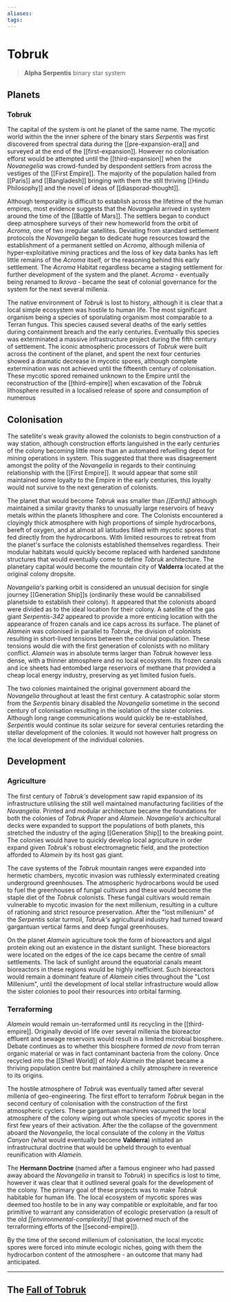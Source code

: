 ```yaml
---
aliases:
tags:
---
```


# Tobruk

> **Alpha Serpentis** binary star system

## Planets

### Tobruk  

The capital of the system is ont he planet of the same name. The mycotic world within the the inner sphere of the binary stars *Serpentis* was first discovered from spectral data during the [[pre-expansion-era]] and surveyed at the end of the [[first-expansion]]. However no colonisation efforst would be attempted until the [[third-expansion]] when the *Novanegelia* was crowd-funded by despondent settlers from across the vestiges of the [[First Empire]]. The majority of the population hailed from [[Paris]] and [[Bangladesh]] bringing with them the still thriving [[Hindu Philosophy]] and the novel of ideas of [[diasporad-thought]].  

Although temporality is difficult to establish across the lifetime of the human empires, most evidence suggests that the *Novangelia* arrived in system around the time of the [[Battle of Mars]]. The settlers began to conduct deep atmosphere surveys of their new homeworld from the orbit of *Acroma*, one of two irregular satellites. Deviating from standard settlement protocols the *Novangelia* began to dedicate huge resources toward the establishment of a permanent settled on *Acroma*, although millenia of hyper-exploitative mining practices and the loss of key data banks has left little remains of the *Acroma* itself, or the reasoning behind this early settlement. The *Acroma* Habitat regardless became a staging settlement for further development of the system and the planet. *Acroma* - eventually being renamed to *Ikrova* - became the seat of colonial governance for the system for the next several millenia.

The native environment of *Tobruk* is lost to history, although it is clear that a local simple ecosystem was hostile to human life. The most significant organism being a species of sporulating organism most comparable to a Terran fungus. This species caused several deaths of the early settles during containment breach and the early centuries. Eventually this species was exterminated a massive infrastructure project during the fifth century of settlement. The iconic atmospheric processors of *Tobruk* were built across the continent of the planet, and spent the next four centuries showed a dramatic decrease in mycotic spores, although complete extermination was not achieved until the fifteenth century of colonisation. These mycotic spored remained unknown to the Empire until the reconstruction of the [[third-empire]] when excavation of the *Tobruk* lithosphere resulted in a localised release of spore and consumption of numerous


## Colonisation


The satellite's weak gravity allowed the colonists to begin construction of a way station, although construction efforts languished in the early centuries of the colony becoming little more than an automated refuelling depot for mining operations in system. This suggested that there was disagreement amongst the polity of the *Novangelia* in regards to their continuing relationship with the [[First Empire]]. It would appear that some still maintained some loyalty to the Empire in the early centuries, this loyalty would not survive to the next generation of colonists.

The planet that would become *Tobruk* was smaller than *[[Earth]]* although maintained a similar gravity thanks to unusually large reservoirs of heavy metals within the planets lithosphere and core. The Colonists encountered a cloyingly thick atmosphere with high proportions of simple hydrocarbons, bereft of oxygen, and at almost all latitudes filled with mycotic spores that fed directly from the hydrocarbons. With limited resources to retreat from the planet's surface the colonists established themselves regardless. Their modular habitats would quickly become replaced with hardened sandstone structures that would eventually come to define *Tobruk* architecture. The planetary capital would become the mountain city of **Valderra** located at the original colony dropsite.

*Novangelia's* parking orbit is considered an unusual decision for single journey [[Generation Ship]]s (ordinarily these would be cannabilised planetside to establish their colony). It appeared that the colonists aboard were divided as to the ideal location for their colony. A satellite of the gas giant *Serpentis-342* appeared to provide a more enticing location with the appearance of frozen canals and ice caps across its surface. The planet of *Alamein* was colonised in parallel to *Tobruk*, the division of colonists resulting in short-lived tensions between the colonial population. These tensions would die with the first generation of colonists with no military conflict. *Alamein* was in absolute terms larger than *Tobruk* however less dense, with a thinner atmosphere and no local ecosystem. Its frozen canals and ice sheets had entombed large reservoirs of methane that provided a cheap local energy industry, preserving as yet limited fusion fuels.

The two colonies maintained the original government aboard the *Novangelia* throughout at least the first century. A catastrophic solar storm from the *Serpentis* binary disabled the *Novangelia* sometime in the second century of colonisation resulting in the isolation of the sister colonies. Although long range communications would quickly be re-established, *Serpentis* would continue its solar seizure for several centuries retarding the stellar development of the colonies. It would not however halt progress on the local development of the individual colonies.

## Development


### Agriculture

The first century of *Tobruk's* development saw rapid expansion of its infrastructure utilising the still well maintained manufacturing facilities of the *Novangelia*. Printed and modular architecture became the foundations for both the colonies of *Tobruk Proper* and *Alamein*. *Novangelia's* archicultural decks were expanded to support the populations of both planets, this stretched the industry of the aging [[Generation Ship]] to the breaking point. The colonies would have to quickly develop local agriculture in order expand given *Tobruk*'s robust electromagnetic field, and the protection afforded to *Alamein* by its host gas giant.

The cave systems of the *Tobruk* mountain ranges were expanded into hermetic chambers, mycotic invasion was ruthlessly exterminated creating underground greenhouses. The atmospheric hydrocarbons would be used to fuel the greenhouses of fungal cultivars and these would become the staple diet of the *Tobruk* colonists. These fungal cultivars would remain vulnerable to mycotic invasion for the next millenium, resulting in a culture of rationing and strict resource preservation. After the "lost millenium" of the *Serpentis* solar turmoil, *Tobruk's* agricultural industry had turned toward gargantuan vertical farms and deep fungal greenhouses.

On the planet *Alamein* agriculture took the form of bioreactors and algal protein eking out an existence in the distant sunlight. These bioreactors were located on the edges of the ice caps became the centre of small settlements. The lack of sunlight around the equatorial canals meant bioreactors in these regions would be highly inefficient. Such bioreactors would remain a dominant feature of *Alamein* cities throughout the "Lost Millenium", until the development of local stellar infrastructure would allow the sister colonies to pool their resources into orbital farming.

### Terraforming  

*Alamein* would remain un-terraformed until its recycling in the [[third-empire]]. Originally devoid of life over several millenia the bioreactor effluent and sewage reservoirs would result in a limited microbial biosphere. Debate continues as to whether this biosphere formed *de novo* from terran organic material or was in fact contaminant bacteria from the colony. Once recycled into the [[Shell World]] of *Holy Alamein* the planet became a thriving population centre but maintained a chilly atmosphere in reverence to its origins.

The hostile atmosphere of *Tobruk* was eventually tamed after several millenia of geo-engineering. The first effort to terraform *Tobruk* began in the second century of colonisation with the construction of the first atmospheric cyclers. These gargantuan machines vacuumed the local atmosphere of the colony wiping out whole species of mycotic spores in the first few years of their activation. After the the collapse of the government aboard the *Novangelia*, the local consulate of the colony in the *Valtus Canyon* (what would eventually become **Valderra**) initiated an infrastructural doctrine that would be upheld through to eventual reunification with *Alamein*.

The **Hermann Doctrine** (named after a famous engineer who had passed away aboard the *Novangelia* in transit to *Tobruk*) in specifics is lost to time, however it was clear that it outlined several goals for the development of the colony. The primary goal of these projects was to make *Tobruk* habitable for human life. The local ecosystem of mycotic spores was deemed too hostile to be in any way compatible or exploitable, and far too primitive to warrant any consideration of ecologic preservation (a result of the old *[[environmental-complexity]]* that governed much of the terraforming efforts of the [[second-empire]]).

By the time of the second millenium of colonisation, the local mycotic spores were forced into minute ecologic niches, going with them the hydrocarbon content of the atmosphere - an outcome that many had anticipated.

***

## The [Fall of Tobruk](obsidian://chroniclesOne/01-Chapter-One)

